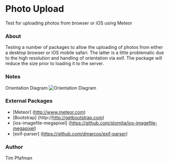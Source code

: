 Photo Upload
============

Test for uploading photos from browser or iOS using Meteor

### About

Testing a number of packages to allow the uploading of photos from either a desktop browser or iOS mobile safari.  The latter is a little problematic due to the high resolution and handling of orientation via exif.  The package will reduce the size prior to loading it to the server.

### Notes

Orientation Diagram
![Orientation Diagram](/notes/img.jpg)

### External Packages

* [Meteor] (http://www.meteor.com)
* [Bootstrap] (http://http://getbootstrap.com)
* [ios-imagefile-megapixel] (https://github.com/stomita/ios-imagefile-megapixel)
* [exif-parser] (https://github.com/dmarcos/exif-parser)



### Author

Tim Pfafman
